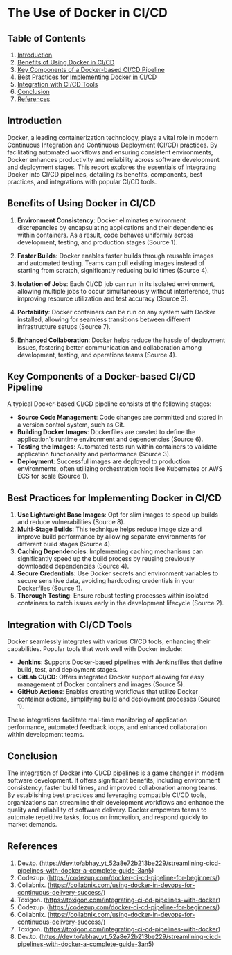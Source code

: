 # The Use of Docker in CI/CD

## Table of Contents

1. [Introduction](#introduction)
2. [Benefits of Using Docker in CI/CD](#benefits)
3. [Key Components of a Docker-based CI/CD Pipeline](#components)
4. [Best Practices for Implementing Docker in CI/CD](#best-practices)
5. [Integration with CI/CD Tools](#integration)
6. [Conclusion](#conclusion)
7. [References](#references)

## Introduction

Docker, a leading containerization technology, plays a vital role in modern Continuous Integration and Continuous Deployment (CI/CD) practices. By facilitating automated workflows and ensuring consistent environments, Docker enhances productivity and reliability across software development and deployment stages. This report explores the essentials of integrating Docker into CI/CD pipelines, detailing its benefits, components, best practices, and integrations with popular CI/CD tools.

## Benefits of Using Docker in CI/CD <a name="benefits"></a>

1. **Environment Consistency**: Docker eliminates environment discrepancies by encapsulating applications and their dependencies within containers. As a result, code behaves uniformly across development, testing, and production stages (Source 1).

2. **Faster Builds**: Docker enables faster builds through reusable images and automated testing. Teams can pull existing images instead of starting from scratch, significantly reducing build times (Source 4).

3. **Isolation of Jobs**: Each CI/CD job can run in its isolated environment, allowing multiple jobs to occur simultaneously without interference, thus improving resource utilization and test accuracy (Source 3).

4. **Portability**: Docker containers can be run on any system with Docker installed, allowing for seamless transitions between different infrastructure setups (Source 7).

5. **Enhanced Collaboration**: Docker helps reduce the hassle of deployment issues, fostering better communication and collaboration among development, testing, and operations teams (Source 4).

## Key Components of a Docker-based CI/CD Pipeline <a name="components"></a>

A typical Docker-based CI/CD pipeline consists of the following stages:

- **Source Code Management**: Code changes are committed and stored in a version control system, such as Git.
- **Building Docker Images**: Dockerfiles are created to define the application's runtime environment and dependencies (Source 6).
- **Testing the Images**: Automated tests run within containers to validate application functionality and performance (Source 3).
- **Deployment**: Successful images are deployed to production environments, often utilizing orchestration tools like Kubernetes or AWS ECS for scale (Source 1).

## Best Practices for Implementing Docker in CI/CD <a name="best-practices"></a>

1. **Use Lightweight Base Images**: Opt for slim images to speed up builds and reduce vulnerabilities (Source 8).
2. **Multi-Stage Builds**: This technique helps reduce image size and improve build performance by allowing separate environments for different build stages (Source 4).
3. **Caching Dependencies**: Implementing caching mechanisms can significantly speed up the build process by reusing previously downloaded dependencies (Source 4).
4. **Secure Credentials**: Use Docker secrets and environment variables to secure sensitive data, avoiding hardcoding credentials in your Dockerfiles (Source 1).
5. **Thorough Testing**: Ensure robust testing processes within isolated containers to catch issues early in the development lifecycle (Source 2).

## Integration with CI/CD Tools <a name="integration"></a>

Docker seamlessly integrates with various CI/CD tools, enhancing their capabilities. Popular tools that work well with Docker include:

- **Jenkins**: Supports Docker-based pipelines with Jenkinsfiles that define build, test, and deployment stages.
- **GitLab CI/CD**: Offers integrated Docker support allowing for easy management of Docker containers and images (Source 5).
- **GitHub Actions**: Enables creating workflows that utilize Docker container actions, simplifying build and deployment processes (Source 1).

These integrations facilitate real-time monitoring of application performance, automated feedback loops, and enhanced collaboration within development teams.

## Conclusion <a name="conclusion"></a>

The integration of Docker into CI/CD pipelines is a game changer in modern software development. It offers significant benefits, including environment consistency, faster build times, and improved collaboration among teams. By establishing best practices and leveraging compatible CI/CD tools, organizations can streamline their development workflows and enhance the quality and reliability of software delivery. Docker empowers teams to automate repetitive tasks, focus on innovation, and respond quickly to market demands.

## References <a name="references"></a>

1. Dev.to. (https://dev.to/abhay_yt_52a8e72b213be229/streamlining-cicd-pipelines-with-docker-a-complete-guide-3an5)
2. Codezup. (https://codezup.com/docker-ci-cd-pipeline-for-beginners/)
3. Collabnix. (https://collabnix.com/using-docker-in-devops-for-continuous-delivery-success/)
4. Toxigon. (https://toxigon.com/integrating-ci-cd-pipelines-with-docker)
5. Codezup. (https://codezup.com/docker-ci-cd-pipeline-for-beginners/)
6. Collabnix. (https://collabnix.com/using-docker-in-devops-for-continuous-delivery-success/)
7. Toxigon. (https://toxigon.com/integrating-ci-cd-pipelines-with-docker)
8. Dev.to. (https://dev.to/abhay_yt_52a8e72b213be229/streamlining-cicd-pipelines-with-docker-a-complete-guide-3an5)